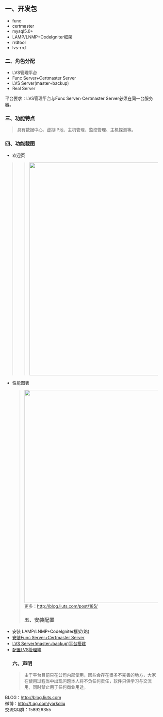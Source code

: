 ## 一、开发包 ##

  * func
  * certmaster
  * mysql5.0+
  * LAMP/LNMP+CodeIgniter框架
  * rrdtool
  * lvs-rrd

### 二、角色分配 ###
  * LVS管理平台
  * Func Server+Certmaster Server
  * LVS Server(master+backup)
  * Real Server

平台要求：LVS管理平台与Func Server+Certmaster Server必须在同一台服务器。

### 三、功能特点 ###
> 具有数据中心、虚拟IP池、主机管理、监控管理、主机探测等。

### 四、功能截图 ###
  * 欢迎页
> > <img src='http://blog.liuts.com/attachment/201003/1268189231_92754a47.png' width='700'>
</li></ul><ul><li>性能图表<br>
<blockquote><img src='http://blog.liuts.com/attachment/201003/1268189231_8566fb5c.png' width='700'>
<br>
更多：<a href='http://blog.liuts.com/post/185/'><a href='http://blog.liuts.com/post/185/'>http://blog.liuts.com/post/185/</a></a>
<h3>五、安装配置</h3>
</blockquote></li><li>安装 LAMP/LNMP+CodeIgniter框架(略)<br>
</li><li><a href='http://blog.liuts.com/post/186/'>安装Func Server+Certmaster Server</a><br>
</li><li><a href='http://blog.liuts.com/post/187/'>LVS Server(master+backup)平台搭建</a><br>
</li><li><a href='http://blog.liuts.com/post/188/'>配置LVS管理端</a>
<h3>六、声明</h3>
<blockquote>由于平台目前只在公司内部使用，因些会存在很多不完善的地方，大家在使用过程当中出现问题本人将不负任何责任，软件只供学习与交流用，同时禁止用于任何商业用途。</blockquote></li></ul>

BLOG：<a href='http://blog.liuts.com'><a href='http://blog.liuts.com'>http://blog.liuts.com</a></a><br>
微博：<a href='http://t.qq.com/yorkoliu'><a href='http://t.qq.com/yorkoliu'>http://t.qq.com/yorkoliu</a></a><br>
交流QQ群：158926355